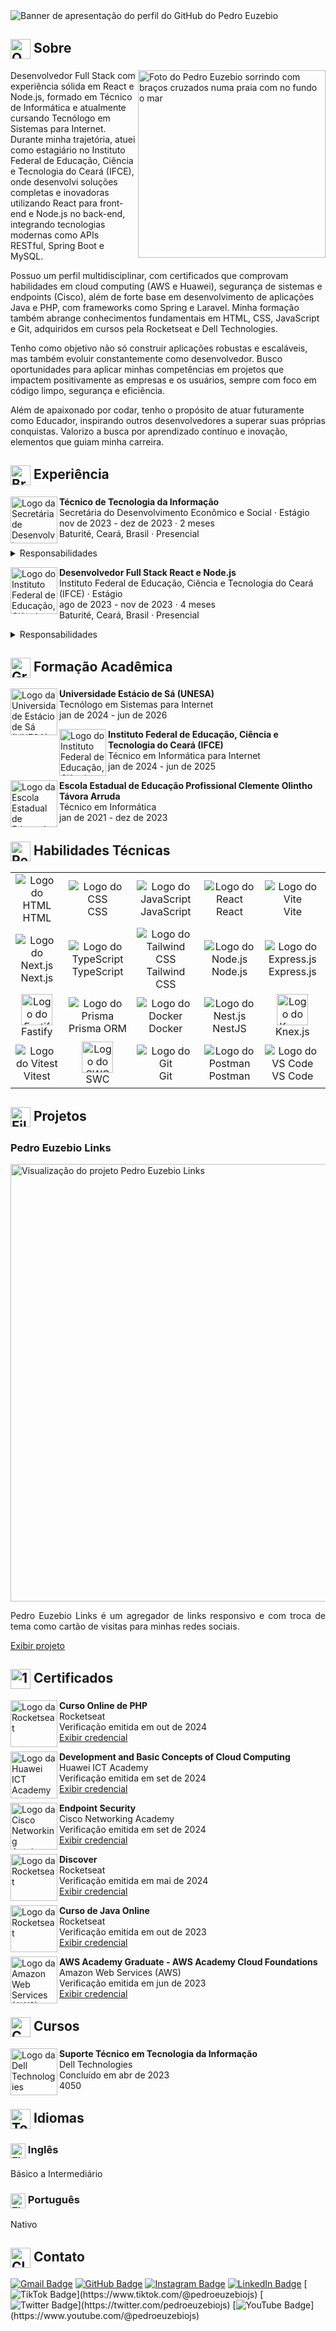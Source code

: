 <img src="https://i.imgur.com/KcwAthU.png" alt="Banner de apresentação do perfil do GitHub do Pedro Euzebio" />

<h2>
  <img src="https://em-content.zobj.net/source/apple/391/question-mark_2753.png" alt="Question mark" width="32px" align="center" />
  Sobre
</h2>

<img src="https://i.imgur.com/cNMXgOe.png" alt="Foto do Pedro Euzebio sorrindo com braços cruzados numa praia com no fundo o mar" align="right" width="300" />

<p>
  Desenvolvedor Full Stack com experiência sólida em React e Node.js, formado em Técnico de Informática e atualmente cursando Tecnólogo em Sistemas para Internet. Durante minha trajetória, atuei como estagiário no Instituto Federal de Educação, Ciência e Tecnologia do Ceará (IFCE), onde desenvolvi soluções completas e inovadoras utilizando React para front-end e Node.js no back-end, integrando tecnologias modernas como APIs RESTful, Spring Boot e MySQL. 

Possuo um perfil multidisciplinar, com certificados que comprovam habilidades em cloud computing (AWS e Huawei), segurança de sistemas e endpoints (Cisco), além de forte base em desenvolvimento de aplicações Java e PHP, com frameworks como Spring e Laravel. Minha formação também abrange conhecimentos fundamentais em HTML, CSS, JavaScript e Git, adquiridos em cursos pela Rocketseat e Dell Technologies. 

Tenho como objetivo não só construir aplicações robustas e escaláveis, mas também evoluir constantemente como desenvolvedor. Busco oportunidades para aplicar minhas competências em projetos que impactem positivamente as empresas e os usuários, sempre com foco em código limpo, segurança e eficiência.

Além de apaixonado por codar, tenho o propósito de atuar futuramente como Educador, inspirando outros desenvolvedores a superar suas próprias conquistas. Valorizo a busca por aprendizado contínuo e inovação, elementos que guiam minha carreira.
</p>

<h2>
  <img src="https://em-content.zobj.net/source/apple/391/briefcase_1f4bc.png" alt="Briefcase" width="32px" align="center" />
  Experiência
</h2>

<div>
  <div>
    <img src="https://i.imgur.com/Axj39Xo.jpg" alt="Logo da Secretária de Desenvolvimento Econômico e Socioal" width="75" align="left" />
    <p>
      <strong>Técnico de Tecnologia da Informação</strong> <br />
      Secretária do Desenvolvimento Econômico e Social · Estágio <br />
      nov de 2023 - dez de 2023 · 2 meses <br />
      Baturité, Ceará, Brasil · Presencial
    </p>
    <details>
      <summary>Responsabilidades</summary>
      <ul>
        <li>
          Suporte técnico aos usuários da Secretaria, solucionando problemas de hardware, software e rede.
        </li>
        <li>
          Configuração e manutenção de computadores, impressoras e outros dispositivos de TI.
        </li>
        <li>
          Instalação de sistemas operacionais e softwares específicos para o ambiente corporativo.
        </li>
        <li>
          Monitoramento e otimização da rede local, garantindo estabilidade e segurança.
        </li>
        <li>
          Auxílio na administração de servidores e sistemas internos.
        </li>
        <li>
          Documentação de procedimentos e atualizações tecnológicas implementadas.
        </li>
        <li>
          Desenvolvimento de habilidades em diagnóstico de falhas técnicas e atendimento ao usuário.
        </li>
        <li>
          Colaboração com a equipe de TI para implementar melhorias na infraestrutura de tecnologia.
        </li>
        <li>
          Contribuição na organização e execução de projetos tecnológicos da Secretaria.
        </li>
      </ul>
    </details>
  </div>
  <div>
    <img src="https://i.imgur.com/PwRgxqO.jpg" alt="Logo do Instituto Federal de Educação, Ciência e Tecnologia do Ceará (IFCE)" width="75" align="left" />
    <p>
      <strong>Desenvolvedor Full Stack React e Node.js</strong> <br />
      Instituto Federal de Educação, Ciência e Tecnologia do Ceará (IFCE) · Estágio <br />
      ago de 2023 - nov de 2023 · 4 meses <br />
      Baturité, Ceará, Brasil · Presencial
    </p>
    <details>
      <summary>Responsabilidades</summary>
      <ul>
        <li>
          Desenvolvimento de aplicações web utilizando React.js no front-end e Node.js no back-end.
        </li>
        <li>
          Integração de APIs RESTful para comunicação eficiente entre o front-end e back-end.
        </li>
        <li>
          Implementação de autenticação de usuários e controle de acesso baseado em funções.
        </li>
        <li>
          Utilização de bancos de dados NoSQL (MongoDB) e SQL (MySQL) para gerenciamento de dados.
        </li>
        <li>
          Colaboração em equipe utilizando metodologias ágeis (Scrum) e ferramentas de versionamento de código como Git.
        </li>
        <li>
          Otimização de performance e responsividade das interfaces.
        </li>
        <li>
          Correção de bugs e melhorias contínuas em projetos já existentes.
        </li>
        <li>
          Desenvolvimento de testes unitários para garantir a qualidade do código.
        </li>
        <li>
          Acompanhamento de deploys automatizados em ambientes de produção e testes.
        </li>
      </ul>
    </details>
  </div>
</div>

<h2>
  <img src="https://em-content.zobj.net/source/apple/391/graduation-cap_1f393.png" alt="Graduation cap" width="32px" align="center" />
  Formação Acadêmica
</h2>

<div>
  <div>
    <img src="https://i.imgur.com/uU1OZ5x.jpg" alt="Logo da Universidade Estácio de Sá (UNESA)" width="75" align="left" />
    <p>
      <strong>Universidade Estácio de Sá (UNESA)</strong> <br />
      Tecnólogo em Sistemas para Internet <br />
      jan de 2024 - jun de 2026
    </p>
  </div>
  <div>
    <img src="https://i.imgur.com/PwRgxqO.jpg" alt="Logo do Instituto Federal de Educação, Ciência e Tecnologia do Ceará (IFCE)" width="75" align="left" />
    <p>
      <strong>Instituto Federal de Educação, Ciência e Tecnologia do Ceará (IFCE)</strong> <br />
      Técnico em Informática para Internet <br />
      jan de 2024 - jun de 2025
    </p>
  </div>
  <div>
    <img src="https://i.imgur.com/b5heNhX.jpg" alt="Logo da Escola Estadual de Educação Profissional Clemente Olintho Távora Arruda" width="75" align="left" />
    <p>
      <strong>Escola Estadual de Educação Profissional Clemente Olintho Távora Arruda</strong> <br />
      Técnico em Informática <br />
      jan de 2021 - dez de 2023
    </p>
  </div>
</div>

<h2>
  <img src="https://em-content.zobj.net/source/apple/391/person-juggling_1f939.png" alt="Person juggling" width="32px" align="center" />
  Habilidades Técnicas
</h2>

<table>
  <tr align="center">
    <td width="150">
      <img src="https://skillicons.dev/icons?i=html" alt="Logo do HTML" />
      <br />
      HTML
    </td>
    <td width="150">
      <img src="https://skillicons.dev/icons?i=css" alt="Logo do CSS" />
      <br />
      CSS
    </td>
    <td width="150">
      <img src="https://skillicons.dev/icons?i=js" alt="Logo do JavaScript" />
      <br />
      JavaScript
    </td>
    <td width="150">
      <img src="https://skillicons.dev/icons?i=react" alt="Logo do React" />
      <br />
      React
    </td>
    <td width="150">
      <img src="https://skillicons.dev/icons?i=vite" alt="Logo do Vite" />
      <br />
      Vite
    </td>
  </tr>
  <tr align="center">
    <td width="150">
      <img src="https://skillicons.dev/icons?i=nextjs" alt="Logo do Next.js" />
      <br />
      Next.js
    </td>
    <td width="150">
      <img src="https://skillicons.dev/icons?i=ts" alt="Logo do TypeScript" />
      <br />
      TypeScript
    </td>
    <td width="150">
      <img src="https://skillicons.dev/icons?i=tailwind" alt="Logo do Tailwind CSS" />
      <br />
      Tailwind CSS
    </td>
    <td width="150">
      <img src="https://skillicons.dev/icons?i=nodejs" alt="Logo do Node.js" />
      <br />
      Node.js
    </td>
    <td width="150">
      <img src="https://skillicons.dev/icons?i=express" alt="Logo do Express.js" />
      <br />
      Express.js
    </td>
  </tr>
  <tr align="center">
    <td width="150">
      <img src="https://i.imgur.com/Pe1c36T.png" alt="Logo do Fastify" width="50" />
      <br />
      Fastify
    </td>
    <td width="150">
      <img src="https://skillicons.dev/icons?i=prisma" alt="Logo do Prisma" />
      <br />
      Prisma ORM
    </td>
    <td width="150">
      <img src="https://skillicons.dev/icons?i=docker" alt="Logo do Docker" />
      <br />
      Docker
    </td>
    <td width="150">
      <img src="https://skillicons.dev/icons?i=nestjs" alt="Logo do Nest.js" />
      <br />
      NestJS
    </td>
    <td width="150">
      <img src="https://i.imgur.com/9dtSRhv.png" alt="Logo do Knex.js" width="50" />
      <br />
      Knex.js
    </td>
  </tr>
  <tr align="center">
    <td width="150">
      <img src="https://skillicons.dev/icons?i=vitest" alt="Logo do Vitest" />
      <br />
      Vitest
    </td>
    <td width="150">
      <a href="https://swc.rs" target="_blank">
        <img src="https://i.imgur.com/mkEMV8O.png" alt="Logo do SWC" width="50" />
      </a>
      <br>
      SWC
    </td>
    <td width="150">
      <img src="https://skillicons.dev/icons?i=git" alt="Logo do Git" />
      <br />
      Git
    </td>
    <td width="150">
      <img src="https://skillicons.dev/icons?i=postman" alt="Logo do Postman" />
      <br />
      Postman
    </td>
    <td width="150">
      <img src="https://skillicons.dev/icons?i=vscode" alt="Logo do VS Code" />
      <br />
      VS Code
    </td>
  </tr>
</table>

<h2>
  <img src="https://em-content.zobj.net/source/apple/391/file-folder_1f4c1.png" alt="File folder" width="32px" align="center" />
  Projetos
</h2>

<div>
  <div>
    <h3>Pedro Euzebio Links</h3>
    <img src="https://i.imgur.com/KAs2FYG.png" alt="Visualização do projeto Pedro Euzebio Links" width="700" />
    <p align="justify">
        Pedro Euzebio Links é um agregador de links responsivo e com troca de tema como cartão de visitas para minhas redes sociais.
    </p>
    <a href="https://pedroeuzebio-links.vercel.app">Exibir projeto</a>
  </div>
</div>

<h2>
  <img src="https://em-content.zobj.net/source/apple/391/1st-place-medal_1f947.png" alt="1st place medal" width="32px" align="center" />
  Certificados
</h2>

<div>
  <div>
    <img src="https://i.imgur.com/NdMnKqg.jpg" alt="Logo da Rocketseat" width="75" align="left" />
    <p>
      <strong>Curso Online de PHP</strong> <br />
      Rocketseat <br />
      Verificação emitida em out de 2024 <br />
      <a href="https://app.rocketseat.com.br/certificates/06d6ac8e-13f2-4b57-bf19-50fa6895eb82">Exibir credencial</a>
    </p>
  </div>
  <div>
    <img src="https://i.imgur.com/1kuWVnP.jpg" alt="Logo da Huawei ICT Academy" width="75" align="left" />
    <p>
      <strong>Development and Basic Concepts of Cloud Computing</strong> <br />
      Huawei ICT Academy <br />
      Verificação emitida em set de 2024 <br />
      <a href="https://www.credly.com/badges/b0fe24b7-7db3-45cb-ba37-3541ff7ece1e">Exibir credencial</a>
    </p>
  </div>
  <div>
    <img src="https://i.imgur.com/iSJaTFW.jpg" alt="Logo da Cisco Networking Academy" width="75" align="left" />
    <p>
      <strong>Endpoint Security</strong> <br />
      Cisco Networking Academy <br />
      Verificação emitida em set de 2024 <br />
      <a href="https://www.credly.com/badges/0cf3adf8-b3f0-4a67-9f7f-759c23a38929/print">Exibir credencial</a>
    </p>
  </div>
  <div>
    <img src="https://i.imgur.com/NdMnKqg.jpg" alt="Logo da Rocketseat" width="75" align="left" />
    <p>
      <strong>Discover</strong> <br />
      Rocketseat <br />
      Verificação emitida em mai de 2024 <br />
      <a href="https://app.rocketseat.com.br/certificates/c4607cdf-e145-40a9-9a04-f0e12069144b">Exibir credencial</a>
    </p>
  </div>
  <div>
    <img src="https://i.imgur.com/NdMnKqg.jpg" alt="Logo da Rocketseat" width="75" align="left" />
    <p>
      <strong>Curso de Java Online</strong> <br />
      Rocketseat <br />
      Verificação emitida em out de 2023 <br />
      <a href="https://app.rocketseat.com.br/certificates/58979f4a-9033-4e7d-8515-12071a45af22">Exibir credencial</a>
    </p>
  </div>
  <div>
    <img src="https://i.imgur.com/KP3bFsh.jpg" alt="Logo da Amazon Web Services (AWS)" width="75" align="left" />
    <p>
      <strong>AWS Academy Graduate - AWS Academy Cloud Foundations</strong> <br />
      Amazon Web Services (AWS) <br />
      Verificação emitida em jun de 2023 <br />
      <a href="https://www.credly.com/badges/0218204e-7d5e-4486-b52e-f438e555df76/print">Exibir credencial</a>
    </p>
  </div>
</div>

<h2>
  <img src="https://em-content.zobj.net/source/apple/391/check-mark-button_2705.png" alt="Check mark button" width="32px" align="center" />
  Cursos
</h2>

<div>
  <div>
    <img src="https://i.imgur.com/cgFbOXS.jpg" alt="Logo da Dell Technologies" width="75" align="left" />
    <p>
      <strong>Suporte Técnico em Tecnologia da Informação</strong> <br />
      Dell Technologies <br />
      Concluído em abr de 2023 <br />
      4050
    </p>
  </div>
</div>

<h2>
  <img src="https://em-content.zobj.net/source/apple/391/tongue_1f445.png" alt="Togue" width="32px" align="center" />
  Idiomas
</h2>

<div>
  <div>
    <h3>
      <img src="https://em-content.zobj.net/source/apple/391/flag-united-states_1f1fa-1f1f8.png" alt="Flag united states" width="24px" align="center" />
      Inglês
    </h3>
    <p>Básico a Intermediário</p>
  </div>
  <div>
    <h3>
      <img src="https://em-content.zobj.net/source/apple/391/flag-brazil_1f1e7-1f1f7.png" alt="Flag brazil" width="24px" align="center" />
      Português
    </h3>
    <p>Nativo</p>
  </div>
</div>

<h2>
  <img src="https://em-content.zobj.net/source/apple/391/closed-mailbox-with-raised-flag_1f4eb.png" alt="Closed mailbox raised flag" width="32px" align="center" />
  Contato
</h2>

[![Gmail Badge](https://img.shields.io/badge/-pedroeuzebio.contato@gmail.com-020817?style=flat-square&logo=Gmail&logoColor=3b82f6&link=mailto:pedroeuzebio.contato@gmail.com)](mailto:pedroeuzebio.contato@gmail.com)
[![GitHub Badge](https://img.shields.io/badge/-github.com&frasl;pedroeuzebiojs-020817?style=flat-square&logo=Github&logoColor=3b82f6&link=https://github.com/pedroeuzebiojs)](https://github.com/pedroeuzebiojs)
[![Instagram Badge](https://img.shields.io/badge/-instagram.com&frasl;pedroeuzebiojs-020817?style=flat-square&logo=Instagram&logoColor=3b82f6&link=https://instagram.com/pedroeuzebiojs)](https://instagram.com/pedroeuzebiojs)
[![LinkedIn Badge](https://img.shields.io/badge/-www.linkedin.com&frasl;in&frasl;pedroeuzebio-020817?style=flat-square&logo=Linkedin&logoColor=3b82f6&link=https://www.linkedin.com/in/pedroeuzebio)](https://www.linkedin.com/in/pedroeuzebio)
[![TikTok Badge](https://img.shields.io/badge/-www.tiktok.com&frasl;@pedroeuzebiojs-020817?style=flat-square&logo=TikTok&logoColor=3b82f6&link=[https://www.tiktok.com/@pedroeuzebiojs](https://www.tiktok.com/@pedroeuzebiojs))](https://www.tiktok.com/@pedroeuzebiojs)
[![Twitter Badge](https://img.shields.io/badge/-twitter.com&frasl;pedroeuzebiojs-020817?style=flat-square&logo=X&logoColor=3b82f6&link=[https://twitter.com/pedroeuzebiojs](https://twitter.com/pedroeuzebiojs))](https://twitter.com/pedroeuzebiojs)
[![YouTube Badge](https://img.shields.io/badge/-www.youtube.com&frasl;@pedroeuzebiojs-020817?style=flat-square&logo=YouTube&logoColor=3b82f6&link=[https://www.youtube.com/@pedroeuzebiojs](https://www.youtube.com/@pedroeuzebiooo))](https://www.youtube.com/@pedroeuzebiojs)

<!--
**pedroeuzebioo/pedroeuzebioo** is a ✨ _special_ ✨ repository because its `README.md` (this file) appears on your GitHub profile.

Here are some ideas to get you started:

- 🔭 I’m currently working on ...
- 🌱 I’m currently learning ...
- 👯 I’m looking to collaborate on ...
- 🤔 I’m looking for help with ...
- 💬 Ask me about ...
- 📫 How to reach me: ...
- 😄 Pronouns: ...
- ⚡ Fun fact: ...
-->
